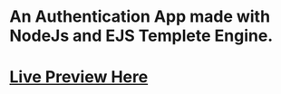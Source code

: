 # An Authentication App made with NodeJs and EJS Templete Engine.

# [Live Preview Here](https://energetic-red-kimono.cyclic.app/)

